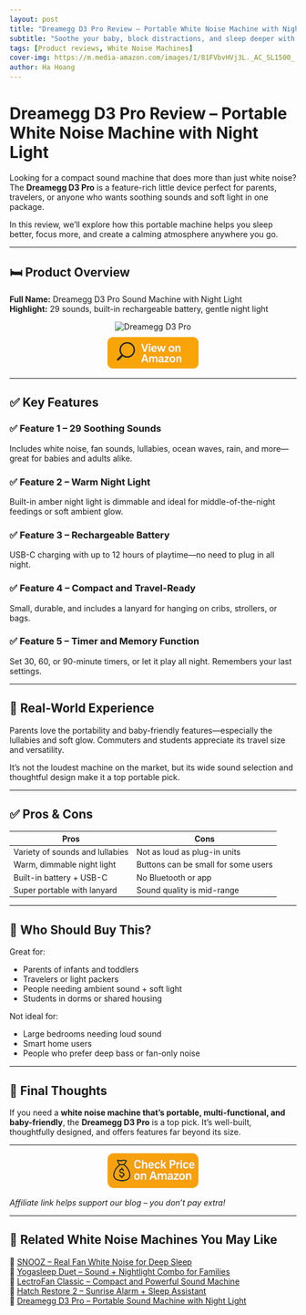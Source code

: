 ```yaml
---
layout: post
title: "Dreamegg D3 Pro Review – Portable White Noise Machine with Night Light"
subtitle: "Soothe your baby, block distractions, and sleep deeper with this versatile sound and light machine."
tags: [Product reviews, White Noise Machines]
cover-img: https://m.media-amazon.com/images/I/81FVbvHVj3L._AC_SL1500_.jpg
author: Ha Hoang
---
```


# Dreamegg D3 Pro Review – Portable White Noise Machine with Night Light

Looking for a compact sound machine that does more than just white noise? The **Dreamegg D3 Pro** is a feature-rich little device perfect for parents, travelers, or anyone who wants soothing sounds and soft light in one package.

In this review, we’ll explore how this portable machine helps you sleep better, focus more, and create a calming atmosphere anywhere you go.

---

## 🛏️ Product Overview

**Full Name:** Dreamegg D3 Pro Sound Machine with Night Light  
**Highlight:** 29 sounds, built-in rechargeable battery, gentle night light

<div style="text-align:center;">
  <img src="https://m.media-amazon.com/images/I/61B6K-ux3qL._AC_SL1500_.jpg" alt="Dreamegg D3 Pro" style="width:400px; height:auto;" />
  <br/>
  <a href="https://amzn.to/3Vq66nF?tag=havan07-20" target="_blank" rel="nofollow sponsored noopener">
    <img src="/assets/img/view.png" alt="View on Amazon" style="width:160px; height:auto; margin-top:10px;" />
  </a>
</div>

---

## ✅ Key Features

### ✅ Feature 1 – 29 Soothing Sounds  
Includes white noise, fan sounds, lullabies, ocean waves, rain, and more—great for babies and adults alike.

### ✅ Feature 2 – Warm Night Light  
Built-in amber night light is dimmable and ideal for middle-of-the-night feedings or soft ambient glow.

### ✅ Feature 3 – Rechargeable Battery  
USB-C charging with up to 12 hours of playtime—no need to plug in all night.

### ✅ Feature 4 – Compact and Travel-Ready  
Small, durable, and includes a lanyard for hanging on cribs, strollers, or bags.

### ✅ Feature 5 – Timer and Memory Function  
Set 30, 60, or 90-minute timers, or let it play all night. Remembers your last settings.

---

## 🧪 Real-World Experience

Parents love the portability and baby-friendly features—especially the lullabies and soft glow. Commuters and students appreciate its travel size and versatility.

It’s not the loudest machine on the market, but its wide sound selection and thoughtful design make it a top portable pick.

---

## ✅ Pros & Cons

| Pros | Cons |
|------|------|
| Variety of sounds and lullabies | Not as loud as plug-in units |
| Warm, dimmable night light | Buttons can be small for some users |
| Built-in battery + USB-C | No Bluetooth or app |
| Super portable with lanyard | Sound quality is mid-range |

---

## 👥 Who Should Buy This?

Great for:

- Parents of infants and toddlers  
- Travelers or light packers  
- People needing ambient sound + soft light  
- Students in dorms or shared housing

Not ideal for:

- Large bedrooms needing loud sound  
- Smart home users  
- People who prefer deep bass or fan-only noise

---

## 🤔 Final Thoughts

If you need a **white noise machine that’s portable, multi-functional, and baby-friendly**, the **Dreamegg D3 Pro** is a top pick. It’s well-built, thoughtfully designed, and offers features far beyond its size.

---

<div style="text-align:center;">
  <a href="https://amzn.to/3Vq66nF?tag=havan07-20" target="_blank" rel="nofollow sponsored noopener">
    <img src="/assets/img/checkprice.png" alt="Check price on Amazon" style="width:160px; height:auto;" />
  </a>
</div>

*Affiliate link helps support our blog – you don’t pay extra!*

---

## 🧾 Related White Noise Machines You May Like

<ul style="list-style: none; padding-left: 0;">
  <li>🔗 <a href="https://havan.yoga/2025-05-13-snooz-review/">SNOOZ – Real Fan White Noise for Deep Sleep</a></li>
  <li>🔗 <a href="https://havan.yoga/2025-05-13-yogasleep-duet-review/">Yogasleep Duet – Sound + Nightlight Combo for Families</a></li>
  <li>🔗 <a href="https://havan.yoga/2025-05-14-lectrofan-classic-review/">LectroFan Classic – Compact and Powerful Sound Machine</a></li>
  <li>🔗 <a href="https://havan.yoga/2025-05-13-hatch-restore-2-review/">Hatch Restore 2 – Sunrise Alarm + Sleep Assistant</a></li>
  <li>🔗 <a href="https://havan.yoga/2025-05-14-dreamegg-d3-pro-review/">Dreamegg D3 Pro – Portable Sound Machine with Night Light</a></li>
</ul>
